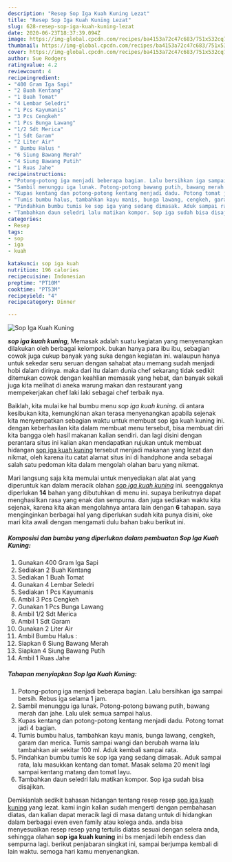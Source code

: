 ```yaml
---
description: "Resep Sop Iga Kuah Kuning Lezat"
title: "Resep Sop Iga Kuah Kuning Lezat"
slug: 628-resep-sop-iga-kuah-kuning-lezat
date: 2020-06-23T18:37:39.094Z
image: https://img-global.cpcdn.com/recipes/ba4153a72c47c683/751x532cq70/sop-iga-kuah-kuning-foto-resep-utama.jpg
thumbnail: https://img-global.cpcdn.com/recipes/ba4153a72c47c683/751x532cq70/sop-iga-kuah-kuning-foto-resep-utama.jpg
cover: https://img-global.cpcdn.com/recipes/ba4153a72c47c683/751x532cq70/sop-iga-kuah-kuning-foto-resep-utama.jpg
author: Sue Rodgers
ratingvalue: 4.2
reviewcount: 4
recipeingredient:
- "400 Gram Iga Sapi"
- "2 Buah Kentang"
- "1 Buah Tomat"
- "4 Lembar Seledri"
- "1 Pcs Kayumanis"
- "3 Pcs Cengkeh"
- "1 Pcs Bunga Lawang"
- "1/2 Sdt Merica"
- "1 Sdt Garam"
- "2 Liter Air"
- " Bumbu Halus "
- "6 Siung Bawang Merah"
- "4 Siung Bawang Putih"
- "1 Ruas Jahe"
recipeinstructions:
- "Potong-potong iga menjadi beberapa bagian. Lalu bersihkan iga sampai bersih. Rebus iga selama 1 jam."
- "Sambil menunggu iga lunak. Potong-potong bawang putih, bawang merah dan jahe. Lalu ulek semua sampai halus."
- "Kupas kentang dan potong-potong kentang menjadi dadu. Potong tomat jadi 4 bagian."
- "Tumis bumbu halus, tambahkan kayu manis, bunga lawang, cengkeh, garam dan merica. Tumis sampai wangi dan berubah warna lalu tambahkan air sekitar 100 ml. Aduk kembali sampai rata."
- "Pindahkan bumbu tumis ke sop iga yang sedang dimasak. Aduk sampai rata, lalu masukkan kentang dan tomat. Masak selama 20 menit lagi sampai kentang matang dan tomat layu."
- "Tambahkan daun seledri lalu matikan kompor. Sop iga sudah bisa disajikan."
categories:
- Resep
tags:
- sop
- iga
- kuah

katakunci: sop iga kuah 
nutrition: 196 calories
recipecuisine: Indonesian
preptime: "PT10M"
cooktime: "PT53M"
recipeyield: "4"
recipecategory: Dinner

---
```



![Sop Iga Kuah Kuning](https://img-global.cpcdn.com/recipes/ba4153a72c47c683/751x532cq70/sop-iga-kuah-kuning-foto-resep-utama.jpg)

<b><i>sop iga kuah kuning</i></b>, Memasak adalah suatu kegiatan yang menyenangkan dilakukan oleh berbagai kelompok. bukan hanya para ibu ibu, sebagian cowok juga cukup banyak yang suka dengan kegiatan ini. walaupun hanya untuk sekedar seru seruan dengan sahabat atau memang sudah menjadi hobi dalam dirinya. maka dari itu dalam dunia chef sekarang tidak sedikit ditemukan cowok dengan keahlian memasak yang hebat, dan banyak sekali juga kita melihat di aneka warung makan dan restaurant yang mempekerjakan chef laki laki sebagai chef terbaik nya.

Baiklah, kita mulai ke hal bumbu menu <i>sop iga kuah kuning</i>. di antara kesibukan kita, kemungkinan akan terasa menyenangkan apabila sejenak kita menyempatkan sebagian waktu untuk membuat sop iga kuah kuning ini. dengan keberhasilan kita dalam membuat menu tersebut, bisa membuat diri kita bangga oleh hasil makanan kalian sendiri. dan lagi disini dengan perantara situs ini kalian akan mendapatkan rujukan untuk membuat hidangan <u>sop iga kuah kuning</u> tersebut menjadi makanan yang lezat dan nikmat, oleh karena itu catat alamat situs ini di handphone anda sebagai salah satu pedoman kita dalam mengolah olahan baru yang nikmat.




Mari langsung saja kita memulai untuk menyediakan alat alat yang diperuntuk kan dalam meracik olahan <u><i>sop iga kuah kuning</i></u> ini. seenggaknya diperlukan <b>14</b> bahan yang dibutuhkan di menu ini. supaya berikutnya dapat menghasilkan rasa yang enak dan sempurna. dan juga sediakan waktu kita sejenak, karena kita akan mengolahnya antara lain dengan <b>6</b> tahapan. saya menginginkan berbagai hal yang diperlukan sudah kita punya disini, oke mari kita awali dengan mengamati dulu bahan baku berikut ini.

<!--inarticleads1-->

##### Komposisi dan bumbu yang diperlukan dalam pembuatan Sop Iga Kuah Kuning:

1. Gunakan 400 Gram Iga Sapi
1. Sediakan 2 Buah Kentang
1. Sediakan 1 Buah Tomat
1. Gunakan 4 Lembar Seledri
1. Sediakan 1 Pcs Kayumanis
1. Ambil 3 Pcs Cengkeh
1. Gunakan 1 Pcs Bunga Lawang
1. Ambil 1/2 Sdt Merica
1. Ambil 1 Sdt Garam
1. Gunakan 2 Liter Air
1. Ambil  Bumbu Halus :
1. Siapkan 6 Siung Bawang Merah
1. Siapkan 4 Siung Bawang Putih
1. Ambil 1 Ruas Jahe




<!--inarticleads2-->

##### Tahapan menyiapkan Sop Iga Kuah Kuning:

1. Potong-potong iga menjadi beberapa bagian. Lalu bersihkan iga sampai bersih. Rebus iga selama 1 jam.
1. Sambil menunggu iga lunak. Potong-potong bawang putih, bawang merah dan jahe. Lalu ulek semua sampai halus.
1. Kupas kentang dan potong-potong kentang menjadi dadu. Potong tomat jadi 4 bagian.
1. Tumis bumbu halus, tambahkan kayu manis, bunga lawang, cengkeh, garam dan merica. Tumis sampai wangi dan berubah warna lalu tambahkan air sekitar 100 ml. Aduk kembali sampai rata.
1. Pindahkan bumbu tumis ke sop iga yang sedang dimasak. Aduk sampai rata, lalu masukkan kentang dan tomat. Masak selama 20 menit lagi sampai kentang matang dan tomat layu.
1. Tambahkan daun seledri lalu matikan kompor. Sop iga sudah bisa disajikan.




Demikianlah sedikit bahasan hidangan tentang resep resep <u>sop iga kuah kuning</u> yang lezat. kami ingin kalian sudah mengerti dengan pembahasan diatas, dan kalian dapat meracik lagi di masa datang untuk di hidangkan dalam berbagai even even family atau kolega anda. anda bisa menyesuaikan resep resep yang tertulis diatas sesuai dengan selera anda, sehingga olahan <b>sop iga kuah kuning</b> ini bs menjadi lebih endess dan sempurna lagi. berikut penjabaran singkat ini, sampai berjumpa kembali di lain waktu. semoga hari kamu menyenangkan.
